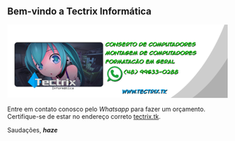 ## Bem-vindo a Tectrix Informática
![Tectrix informatica logo](/img/tectrix_banner.jpg "Tectrix logo")

Entre em contato conosco pelo _Whatsapp_ para fazer um orçamento.
Certifique-se de estar no endereço correto [tectrix.tk](http://tectrix.tk).

Saudações,
_**haze**_
